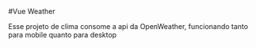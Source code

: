 #Vue Weather

Esse projeto de clima consome a api da OpenWeather, funcionando tanto para mobile quanto para desktop 